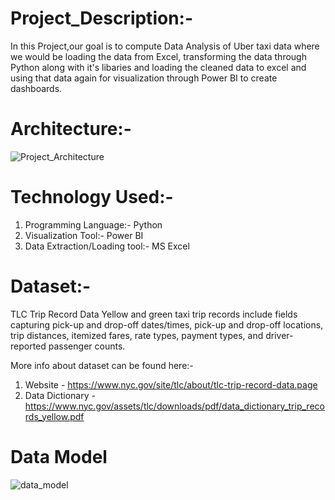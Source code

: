 # Project_Description:-
In this Project,our goal is to compute Data Analysis of Uber taxi data where we would be loading the data from Excel, transforming the data through Python along with it's libaries and loading the cleaned data to excel and using that data again for visualization through Power BI to create dashboards.

# Architecture:-
![Project_Architecture](https://github.com/user-attachments/assets/f0b3bac0-76e5-48ec-a9c2-e17467ec495a)

# Technology Used:-
1. Programming Language:- Python
2. Visualization Tool:- Power BI
3. Data Extraction/Loading tool:- MS Excel

# Dataset:-
TLC Trip Record Data Yellow and green taxi trip records include fields capturing pick-up and drop-off dates/times, pick-up and drop-off locations, trip distances, itemized fares, rate types, payment types, and driver-reported passenger counts.

More info about dataset can be found here:-

1. Website - https://www.nyc.gov/site/tlc/about/tlc-trip-record-data.page
2. Data Dictionary - https://www.nyc.gov/assets/tlc/downloads/pdf/data_dictionary_trip_records_yellow.pdf

# Data Model
![data_model](https://github.com/user-attachments/assets/0401efa9-1950-4318-a287-1b2a42868bee)
